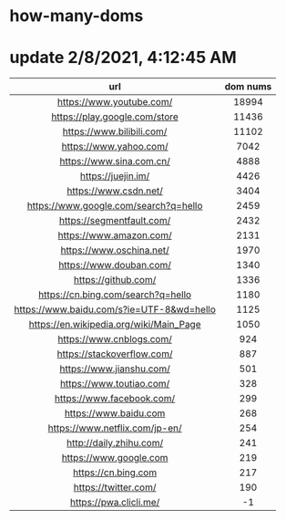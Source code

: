 # how-many-doms

# update 2/8/2021, 4:12:45 AM

url | dom nums
:-: | :-:
https://www.youtube.com/ | 18994
https://play.google.com/store | 11436
https://www.bilibili.com/ | 11102
https://www.yahoo.com/ | 7042
https://www.sina.com.cn/ | 4888
https://juejin.im/ | 4426
https://www.csdn.net/ | 3404
https://www.google.com/search?q=hello | 2459
https://segmentfault.com/ | 2432
https://www.amazon.com/ | 2131
https://www.oschina.net/ | 1970
https://www.douban.com/ | 1340
https://github.com/ | 1336
https://cn.bing.com/search?q=hello | 1180
https://www.baidu.com/s?ie=UTF-8&wd=hello | 1125
https://en.wikipedia.org/wiki/Main_Page | 1050
https://www.cnblogs.com/ | 924
https://stackoverflow.com/ | 887
https://www.jianshu.com/ | 501
https://www.toutiao.com/ | 328
https://www.facebook.com/ | 299
https://www.baidu.com | 268
https://www.netflix.com/jp-en/ | 254
http://daily.zhihu.com/ | 241
https://www.google.com | 219
https://cn.bing.com | 217
https://twitter.com/ | 190
https://pwa.clicli.me/ | -1
